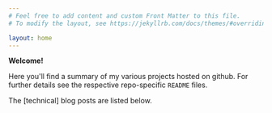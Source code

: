 ```yaml
---
# Feel free to add content and custom Front Matter to this file.
# To modify the layout, see https://jekyllrb.com/docs/themes/#overriding-theme-defaults

layout: home
---
```

**Welcome!**

Here you'll find a summary of my various projects hosted on
github. For further details see the respective repo-specific `README`
files.

The [technical] blog posts are listed below.
